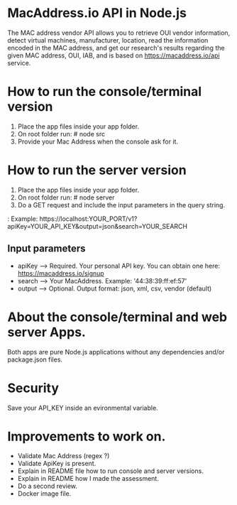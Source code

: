# MacAddress.io API in Node.js

The MAC address vendor API allows you to retrieve OUI vendor information, detect virtual machines, manufacturer, location, read the information encoded in the MAC address, and get our research's results regarding the given MAC address, OUI, IAB, and is based on https://macaddress.io/api service.

# How to run the console/terminal version

1. Place the app files inside your app folder.
2. On root folder run: # node src
3. Provide your Mac Address when the console ask for it.

# How to run the server version

1. Place the app files inside your app folder.
2. On root folder run: # node server
3. Do a GET request and include the input parameters in the query string.

: Example: https://localhost:YOUR_PORT/v1?apiKey=YOUR_API_KEY&output=json&search=YOUR_SEARCH

## Input parameters

- apiKey --> Required. Your personal API key. You can obtain one here: https://macaddress.io/signup
- search --> Your MacAddress. Example: '44:38:39:ff:ef:57'
- output --> Optional. Output format: json, xml, csv, vendor (default)

# About the console/terminal and web server Apps.

Both apps are pure Node.js applications without any dependencies and/or package.json files.

# Security

Save your API_KEY inside an evironmental variable.

# Improvements to work on.

- Validate Mac Address (regex ?)
- Validate ApiKey is present.
- Explain in README file how to run console and server versions.
- Explain in README how I made the assessment.
- Do a second review.
- Docker image file.
